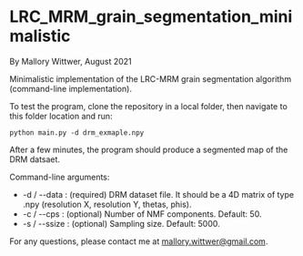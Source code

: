 # LRC_MRM_grain_segmentation_minimalistic
By Mallory Wittwer, August 2021

Minimalistic implementation of the LRC-MRM grain segmentation algorithm (command-line implementation).

To test the program, clone the repository in a local folder, then navigate to this folder location and run:

`python main.py -d drm_exmaple.npy`

After a few minutes, the program should produce a segmented map of the DRM datsaet.

Command-line arguments:

   * -d / --data : (required) DRM dataset file. It should be a 4D matrix of type .npy (resolution X, resolution Y, thetas, phis).
   * -c / --cps : (optional) Number of NMF components. Default: 50.
   * -s / --ssize : (optional) Sampling size. Default: 5000.

For any questions, please contact me at mallory.wittwer@gmail.com.
